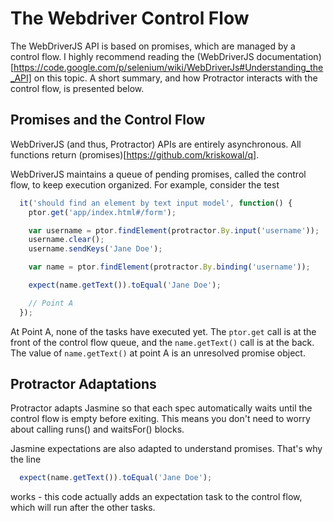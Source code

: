 The Webdriver Control Flow
==========================

The WebDriverJS API is based on promises, which are managed by a control flow.
I highly recommend reading the (WebDriverJS documentation)[https://code.google.com/p/selenium/wiki/WebDriverJs#Understanding_the_API]
on this topic. A short summary, and how Protractor interacts with the control
flow, is presented below.

Promises and the Control Flow
-----------------------------

WebDriverJS (and thus, Protractor) APIs are entirely asynchronous. All functions
return (promises)[https://github.com/kriskowal/q]. 

WebDriverJS maintains a queue of pending promises, called the control flow,
to keep execution organized. For example, consider the test

```javascript
  it('should find an element by text input model', function() {
    ptor.get('app/index.html#/form');

    var username = ptor.findElement(protractor.By.input('username'));
    username.clear();
    username.sendKeys('Jane Doe');

    var name = ptor.findElement(protractor.By.binding('username'));

    expect(name.getText()).toEqual('Jane Doe');

    // Point A
  });
```

At Point A, none of the tasks have executed yet. The `ptor.get` call is at
the front of the control flow queue, and the `name.getText()` call is at the
back. The value of `name.getText()` at point A is an unresolved promise
object.


Protractor Adaptations
----------------------

Protractor adapts Jasmine so that each spec automatically waits until the
control flow is empty before exiting. This means you don't need to worry
about calling runs() and waitsFor() blocks. 

Jasmine expectations are also adapted to understand promises. That's why
the line

```javascript
  expect(name.getText()).toEqual('Jane Doe');
```

works - this code actually adds an expectation task to the control flow,
which will run after the other tasks.
